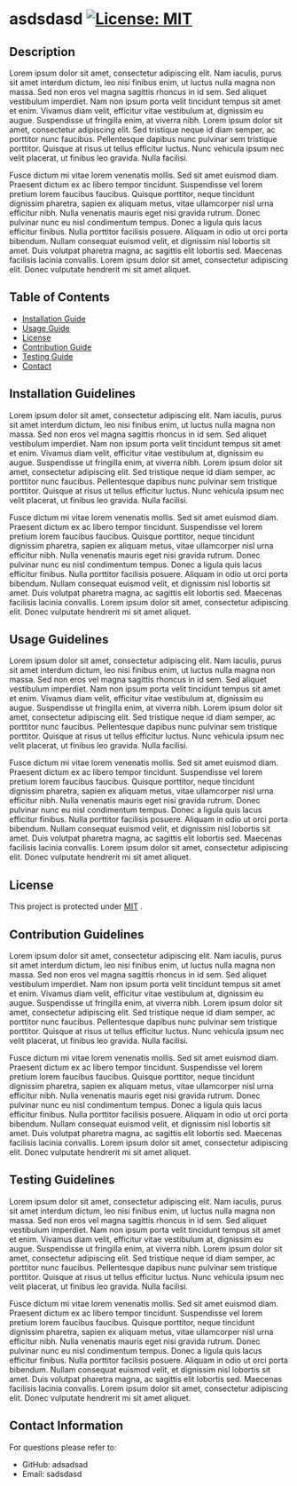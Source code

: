 
  # asdsdasd   [![License: MIT](https://img.shields.io/badge/License-MIT-yellow.svg)](https://opensource.org/licenses/MIT)

  ## Description
  Lorem ipsum dolor sit amet, consectetur adipiscing elit. Nam iaculis, purus sit amet interdum dictum, leo nisi finibus enim, ut luctus nulla magna non massa. Sed non eros vel magna sagittis rhoncus in id sem. Sed aliquet vestibulum imperdiet. Nam non ipsum porta velit tincidunt tempus sit amet et enim. Vivamus diam velit, efficitur vitae vestibulum at, dignissim eu augue. Suspendisse ut fringilla enim, at viverra nibh. Lorem ipsum dolor sit amet, consectetur adipiscing elit. Sed tristique neque id diam semper, ac porttitor nunc faucibus. Pellentesque dapibus nunc pulvinar sem tristique porttitor. Quisque at risus ut tellus efficitur luctus. Nunc vehicula ipsum nec velit placerat, ut finibus leo gravida. Nulla facilisi.

Fusce dictum mi vitae lorem venenatis mollis. Sed sit amet euismod diam. Praesent dictum ex ac libero tempor tincidunt. Suspendisse vel lorem pretium lorem faucibus faucibus. Quisque porttitor, neque tincidunt dignissim pharetra, sapien ex aliquam metus, vitae ullamcorper nisl urna efficitur nibh. Nulla venenatis mauris eget nisi gravida rutrum. Donec pulvinar nunc eu nisl condimentum tempus. Donec a ligula quis lacus efficitur finibus. Nulla porttitor facilisis posuere. Aliquam in odio ut orci porta bibendum. Nullam consequat euismod velit, et dignissim nisl lobortis sit amet. Duis volutpat pharetra magna, ac sagittis elit lobortis sed. Maecenas facilisis lacinia convallis. Lorem ipsum dolor sit amet, consectetur adipiscing elit. Donec vulputate hendrerit mi sit amet aliquet.

  ## Table of Contents
  * [Installation Guide](##-installation-guidelines)
  * [Usage Guide](##-usage-guidelines)
  * [License](##-license)
  * [Contribution Guide](##-contribution-guidelines)
  * [Testing Guide](##-testing-guidelines)
  * [Contact](##-contact-information) 
    
  ## Installation Guidelines
  Lorem ipsum dolor sit amet, consectetur adipiscing elit. Nam iaculis, purus sit amet interdum dictum, leo nisi finibus enim, ut luctus nulla magna non massa. Sed non eros vel magna sagittis rhoncus in id sem. Sed aliquet vestibulum imperdiet. Nam non ipsum porta velit tincidunt tempus sit amet et enim. Vivamus diam velit, efficitur vitae vestibulum at, dignissim eu augue. Suspendisse ut fringilla enim, at viverra nibh. Lorem ipsum dolor sit amet, consectetur adipiscing elit. Sed tristique neque id diam semper, ac porttitor nunc faucibus. Pellentesque dapibus nunc pulvinar sem tristique porttitor. Quisque at risus ut tellus efficitur luctus. Nunc vehicula ipsum nec velit placerat, ut finibus leo gravida. Nulla facilisi.

Fusce dictum mi vitae lorem venenatis mollis. Sed sit amet euismod diam. Praesent dictum ex ac libero tempor tincidunt. Suspendisse vel lorem pretium lorem faucibus faucibus. Quisque porttitor, neque tincidunt dignissim pharetra, sapien ex aliquam metus, vitae ullamcorper nisl urna efficitur nibh. Nulla venenatis mauris eget nisi gravida rutrum. Donec pulvinar nunc eu nisl condimentum tempus. Donec a ligula quis lacus efficitur finibus. Nulla porttitor facilisis posuere. Aliquam in odio ut orci porta bibendum. Nullam consequat euismod velit, et dignissim nisl lobortis sit amet. Duis volutpat pharetra magna, ac sagittis elit lobortis sed. Maecenas facilisis lacinia convallis. Lorem ipsum dolor sit amet, consectetur adipiscing elit. Donec vulputate hendrerit mi sit amet aliquet.

  ## Usage Guidelines
  Lorem ipsum dolor sit amet, consectetur adipiscing elit. Nam iaculis, purus sit amet interdum dictum, leo nisi finibus enim, ut luctus nulla magna non massa. Sed non eros vel magna sagittis rhoncus in id sem. Sed aliquet vestibulum imperdiet. Nam non ipsum porta velit tincidunt tempus sit amet et enim. Vivamus diam velit, efficitur vitae vestibulum at, dignissim eu augue. Suspendisse ut fringilla enim, at viverra nibh. Lorem ipsum dolor sit amet, consectetur adipiscing elit. Sed tristique neque id diam semper, ac porttitor nunc faucibus. Pellentesque dapibus nunc pulvinar sem tristique porttitor. Quisque at risus ut tellus efficitur luctus. Nunc vehicula ipsum nec velit placerat, ut finibus leo gravida. Nulla facilisi.

Fusce dictum mi vitae lorem venenatis mollis. Sed sit amet euismod diam. Praesent dictum ex ac libero tempor tincidunt. Suspendisse vel lorem pretium lorem faucibus faucibus. Quisque porttitor, neque tincidunt dignissim pharetra, sapien ex aliquam metus, vitae ullamcorper nisl urna efficitur nibh. Nulla venenatis mauris eget nisi gravida rutrum. Donec pulvinar nunc eu nisl condimentum tempus. Donec a ligula quis lacus efficitur finibus. Nulla porttitor facilisis posuere. Aliquam in odio ut orci porta bibendum. Nullam consequat euismod velit, et dignissim nisl lobortis sit amet. Duis volutpat pharetra magna, ac sagittis elit lobortis sed. Maecenas facilisis lacinia convallis. Lorem ipsum dolor sit amet, consectetur adipiscing elit. Donec vulputate hendrerit mi sit amet aliquet.

  ## License
  This project is protected under <a href="https://opensource.org/licenses/MIT" target="_blank">MIT</a> . 


  ## Contribution Guidelines
Lorem ipsum dolor sit amet, consectetur adipiscing elit. Nam iaculis, purus sit amet interdum dictum, leo nisi finibus enim, ut luctus nulla magna non massa. Sed non eros vel magna sagittis rhoncus in id sem. Sed aliquet vestibulum imperdiet. Nam non ipsum porta velit tincidunt tempus sit amet et enim. Vivamus diam velit, efficitur vitae vestibulum at, dignissim eu augue. Suspendisse ut fringilla enim, at viverra nibh. Lorem ipsum dolor sit amet, consectetur adipiscing elit. Sed tristique neque id diam semper, ac porttitor nunc faucibus. Pellentesque dapibus nunc pulvinar sem tristique porttitor. Quisque at risus ut tellus efficitur luctus. Nunc vehicula ipsum nec velit placerat, ut finibus leo gravida. Nulla facilisi.

Fusce dictum mi vitae lorem venenatis mollis. Sed sit amet euismod diam. Praesent dictum ex ac libero tempor tincidunt. Suspendisse vel lorem pretium lorem faucibus faucibus. Quisque porttitor, neque tincidunt dignissim pharetra, sapien ex aliquam metus, vitae ullamcorper nisl urna efficitur nibh. Nulla venenatis mauris eget nisi gravida rutrum. Donec pulvinar nunc eu nisl condimentum tempus. Donec a ligula quis lacus efficitur finibus. Nulla porttitor facilisis posuere. Aliquam in odio ut orci porta bibendum. Nullam consequat euismod velit, et dignissim nisl lobortis sit amet. Duis volutpat pharetra magna, ac sagittis elit lobortis sed. Maecenas facilisis lacinia convallis. Lorem ipsum dolor sit amet, consectetur adipiscing elit. Donec vulputate hendrerit mi sit amet aliquet.

  ## Testing Guidelines
Lorem ipsum dolor sit amet, consectetur adipiscing elit. Nam iaculis, purus sit amet interdum dictum, leo nisi finibus enim, ut luctus nulla magna non massa. Sed non eros vel magna sagittis rhoncus in id sem. Sed aliquet vestibulum imperdiet. Nam non ipsum porta velit tincidunt tempus sit amet et enim. Vivamus diam velit, efficitur vitae vestibulum at, dignissim eu augue. Suspendisse ut fringilla enim, at viverra nibh. Lorem ipsum dolor sit amet, consectetur adipiscing elit. Sed tristique neque id diam semper, ac porttitor nunc faucibus. Pellentesque dapibus nunc pulvinar sem tristique porttitor. Quisque at risus ut tellus efficitur luctus. Nunc vehicula ipsum nec velit placerat, ut finibus leo gravida. Nulla facilisi.

Fusce dictum mi vitae lorem venenatis mollis. Sed sit amet euismod diam. Praesent dictum ex ac libero tempor tincidunt. Suspendisse vel lorem pretium lorem faucibus faucibus. Quisque porttitor, neque tincidunt dignissim pharetra, sapien ex aliquam metus, vitae ullamcorper nisl urna efficitur nibh. Nulla venenatis mauris eget nisi gravida rutrum. Donec pulvinar nunc eu nisl condimentum tempus. Donec a ligula quis lacus efficitur finibus. Nulla porttitor facilisis posuere. Aliquam in odio ut orci porta bibendum. Nullam consequat euismod velit, et dignissim nisl lobortis sit amet. Duis volutpat pharetra magna, ac sagittis elit lobortis sed. Maecenas facilisis lacinia convallis. Lorem ipsum dolor sit amet, consectetur adipiscing elit. Donec vulputate hendrerit mi sit amet aliquet.
  ## Contact Information
  For questions please refer to: 
   * GitHub: adsadsad
   * Email: sadsdasd
